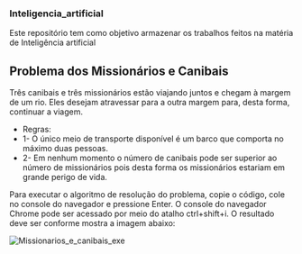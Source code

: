 ### Inteligencia_artificial
Este repositório tem como objetivo armazenar os trabalhos feitos na matéria de Inteligência artificial


## Problema dos Missionários e Canibais
Três canibais e três missionários estão viajando juntos e chegam à margem de um rio. Eles desejam atravessar para a outra margem para, 
desta forma, continuar a viagem. <br />

* Regras:
* 1- O único meio de transporte disponível é um barco que comporta no máximo duas pessoas.
* 2- Em nenhum momento o número de canibais pode ser superior ao número de missionários pois desta forma os missionários estariam 
em grande perigo de vida. <br />

Para executar o algoritmo de resolução do problema, copie o código, cole no console do navegador e pressione Enter. O console do navegador 
Chrome pode ser acessado por meio do atalho ctrl+shift+i. O resultado deve ser conforme mostra a imagem abaixo: <br />

![Missionarios_e_canibais_exe](https://user-images.githubusercontent.com/95611970/187542006-5acc191e-2dd9-447a-88fb-8c64f7a0baa4.jpg)
